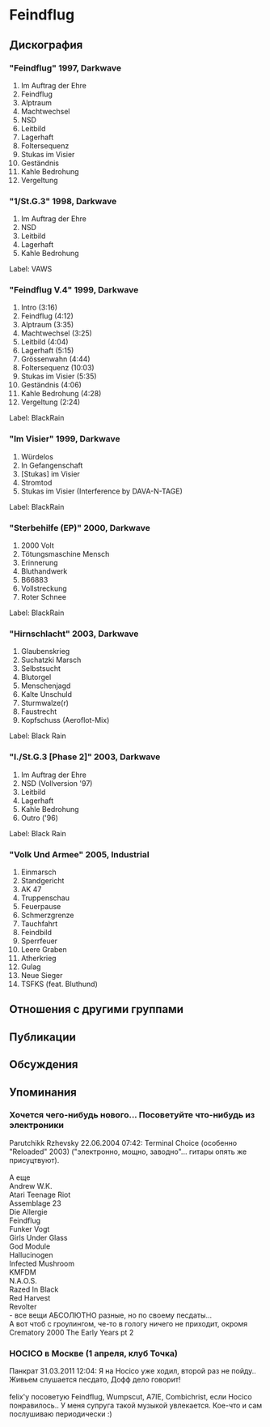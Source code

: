 # Feindflug



## Дискография

### "Feindflug" 1997, Darkwave

1. Im Auftrag der Ehre
2. Feindflug
3. Alptraum
4. Machtwechsel
5. NSD
6. Leitbild
7. Lagerhaft
8. Foltersequenz
9. Stukas im Visier
10. Gest&#228;ndnis
11. Kahle Bedrohung
12. Vergeltung

### "1/St.G.3" 1998, Darkwave

1. Im Auftrag der Ehre
2. NSD
3. Leitbild
4. Lagerhaft
5. Kahle Bedrohung

Label: VAWS

### "Feindflug V.4" 1999, Darkwave

1. Intro (3:16)
2. Feindflug (4:12)
3. Alptraum (3:35)
4. Machtwechsel (3:25)
5. Leitbild (4:04)
6. Lagerhaft (5:15)
7. Gr&#246;ssenwahn (4:44)
8. Foltersequenz (10:03)
9. Stukas im Visier (5:35)
10. Gest&#228;ndnis (4:06)
11. Kahle Bedrohung (4:28)
12. Vergeltung (2:24)

Label: BlackRain

### "Im Visier" 1999, Darkwave

1. W&#252;rdelos
2. In Gefangenschaft
3. [Stukas] im Visier
4. Stromtod
5. Stukas im Visier (Interference by DAVA-N-TAGE)

Label: BlackRain

### "Sterbehilfe (EP)" 2000, Darkwave

1. 2000 Volt
2. T&#246;tungsmaschine Mensch
3. Erinnerung
4. Bluthandwerk
5. B66883
6. Vollstreckung
7. Roter Schnee

Label: BlackRain

### "Hirnschlacht" 2003, Darkwave

1. Glaubenskrieg
2. Suchatzki Marsch
3. Selbstsucht
4. Blutorgel
5. Menschenjagd
6. Kalte Unschuld
7. Sturmwalze(r)
8. Faustrecht
9. Kopfschuss (Aeroflot-Mix)

Label: Black Rain

### "I./St.G.3 [Phase 2]" 2003, Darkwave

1. Im Auftrag der Ehre
2. NSD (Vollversion '97)
3. Leitbild
4. Lagerhaft
5. Kahle Bedrohung
6. Outro ('96)

Label: Black Rain

### "Volk Und Armee" 2005, Industrial

01. Einmarsch
02. Standgericht
03. AK 47
04. Truppenschau
05. Feuerpause
06. Schmerzgrenze
07. Tauchfahrt
08. Feindbild
09. Sperrfeuer
10. Leere Graben
11. Atherkrieg
12. Gulag
13. Neue Sieger
14. TSFKS (feat. Bluthund)


## Отношения с другими группами


## Публикации


## Обсуждения


## Упоминания

### Хочется чего-нибудь нового... Посоветуйте что-нибудь из электроники

Parutchikk Rzhevsky 22.06.2004 07:42:
Terminal Choice (особенно "Reloaded" 2003) ("электронно, мощно, заводно"... гитары опять же присуцтвуют).<BR><BR>А еще <BR>Andrew W.K.<BR>Atari Teenage Riot<BR>Assemblage 23<BR>Die Allergie<BR>Feindflug<BR>Funker Vogt<BR>Girls Under Glass<BR>God Module<BR>Hallucinogen<BR>Infected Mushroom<BR>KMFDM<BR>N.A.O.S.<BR>Razed In Black<BR>Red Harvest<BR>Revolter<BR>- все вещи АБСОЛЮТНО разные, но по своему песдаты...<BR>А вот чтоб с гроулингом, че-то в гологу ничего не приходит, окромя Crematory 2000 The Early Years pt 2<BR>

### HOCICO в Москве (1 апреля, клуб Точка)

Панкрат 31.03.2011 12:04:
Я на Hocico уже ходил, второй раз не пойду..<BR>Живьем слушается песдато, Дофф дело говорит!<BR><BR>felix'у посоветую Feindflug, Wumpscut, A7IE, Combichrist, если Hocico понравилось.. У меня супруга такой музыкой увлекается. Кое-что и сам послушиваю периодически :)

